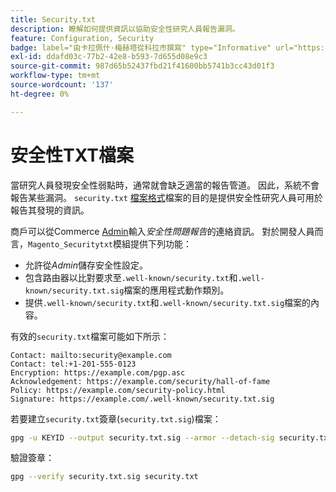 ```yaml
---
title: Security.txt
description: 瞭解如何提供資訊以協助安全性研究人員報告漏洞。
feature: Configuration, Security
badge: label="由卡拉佩什·梅赫塔從科拉市撰寫" type="Informative" url="https://solutionpartners.adobe.com/s/directory/detail/corra" tooltip="卡比什梅塔"
exl-id: ddafd03c-77b2-42e8-b593-7d655d08e9c3
source-git-commit: 987d65b52437fbd21f41600bb5741b3cc43d01f3
workflow-type: tm+mt
source-wordcount: '137'
ht-degree: 0%

---
```


# 安全性TXT檔案

當研究人員發現安全性弱點時，通常就會缺乏適當的報告管道。 因此，系統不會報告某些漏洞。 `security.txt` [檔案格式](https://datatracker.ietf.org/doc/html/draft-foudil-securitytxt-09)檔案的目的是提供安全性研究人員可用於報告其發現的資訊。

商戶可以從Commerce [Admin](https://experienceleague.adobe.com/en/docs/commerce-admin/systems/security/security-issue-reporting)輸入&#x200B;_安全性問題報告_&#x200B;的連絡資訊。 對於開發人員而言，`Magento_Securitytxt`模組提供下列功能：

- 允許從&#x200B;_Admin_&#x200B;儲存安全性設定。
- 包含路由器以比對要求至`.well-known/security.txt`和`.well-known/security.txt.sig`檔案的應用程式動作類別。
- 提供`.well-known/security.txt`和`.well-known/security.txt.sig`檔案的內容。

有效的`security.txt`檔案可能如下所示：

```text
Contact: mailto:security@example.com
Contact: tel:+1-201-555-0123
Encryption: https://example.com/pgp.asc
Acknowledgement: https://example.com/security/hall-of-fame
Policy: https://example.com/security-policy.html
Signature: https://example.com/.well-known/security.txt.sig
```

若要建立`security.txt`簽章(`security.txt.sig`)檔案：

```bash
gpg -u KEYID --output security.txt.sig --armor --detach-sig security.txt
```

驗證簽章：

```bash
gpg --verify security.txt.sig security.txt
```
